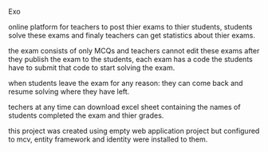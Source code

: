 Exo

online platform for teachers to post thier exams to thier students, students solve these exams and finaly teachers can get statistics about thier exams.

the exam consists of only MCQs and teachers cannot edit these exams after they publish the exam to the students,
each exam has a code the students have to submit that code to start solving the exam.

when students leave the exam for any reason: they can come back and resume solving where they have left.

techers at any time can download excel sheet containing the names of students completed the exam and thier grades.

this project was created using empty web application project but configured to mcv, entity framework and identity were installed to them.
